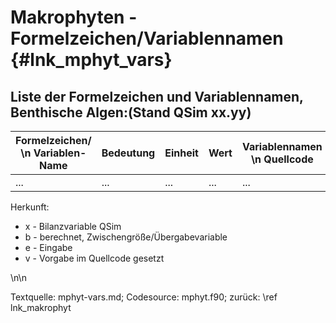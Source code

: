 Makrophyten - Formelzeichen/Variablennamen {#lnk_mphyt_vars} 
========================================

## Liste der Formelzeichen und Variablennamen, Benthische Algen:(Stand QSim xx.yy) ##

| Formelzeichen/ \n Variablen-Name | Bedeutung | Einheit | Wert | Variablennamen \n Quellcode | Herkunft | 
|----------------|------------|--------------|---------|---------|---------|
| ...  | ... | ... | ... | ... | ... |

Herkunft: 
+ x - Bilanzvariable QSim 
+ b - berechnet, Zwischengröße/Übergabevariable 
+ e - Eingabe 
+ v - Vorgabe im Quellcode gesetzt 

\n\n

Textquelle: mphyt-vars.md; Codesource: mphyt.f90; zurück: \ref lnk_makrophyt
